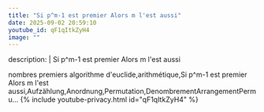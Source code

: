 ```yaml
---
title: "Si p^m-1 est premier Alors m l'est aussi"
date: 2025-09-02 20:59:10 
youtube_id: qF1qItkZyH4
image: ""
---
```

description: |
  Si p^m-1 est premier Alors m l'est aussi
  
  nombres premiers algorithme d'euclide,arithmétique,Si p^m-1 est premier Alors m l'est aussi,Aufzählung,Anordnung,Permutation,DenombrementArrangementPermu...
{% include youtube-privacy.html id="qF1qItkZyH4" %}
